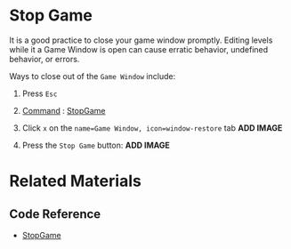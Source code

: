 # Stop Game 

It is a good practice to close your game window promptly. Editing levels while it a Game Window is open can cause erratic behavior, undefined behavior, or errors. 

Ways to close out of the `Game Window` include:

1. Press `Esc`

2. [Command](https://plasmaengine.github.io/PlasmaDocs/Plasma1/Editor/editor/editorcommands/commands.md) : [ StopGame ](https://plasmaengine.github.io/PlasmaDocs/Plasma1/C++/code_reference/command_reference.md#stopgame)

3. Click `x` on the `name=Game Window, icon=window-restore` tab
**ADD IMAGE**

4. Press the `Stop Game` button: **ADD IMAGE**

# Related Materials
## Code Reference
- [ StopGame ](https://plasmaengine.github.io/PlasmaDocs/Plasma1/C++/code_reference/command_reference.md#stopgame) 

 